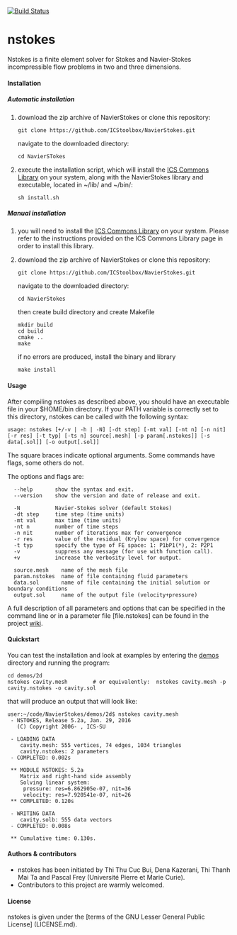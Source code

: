 [![Build Status](https://travis-ci.org/ICStoolbox/NavierStokes.svg?branch=master)](https://travis-ci.org/ICStoolbox/NavierStokes)
# nstokes
Nstokes is a finite element solver for Stokes and Navier-Stokes incompressible flow problems in two and three dimensions.

#### Installation

##### Automatic installation

1. download the zip archive of NavierStokes or clone this repository:

   ` git clone https://github.com/ICStoolbox/NavierStokes.git `

   navigate to the downloaded directory: 

   ` cd NavierSTokes `

2. execute the installation script, which will install the [ICS Commons Library](https://github.com/ICStoolbox/Commons) on your system, along with the NavierStokes library and executable, located in ~/lib/ and ~/bin/:

   ` sh install.sh `

##### Manual installation

1. you will need to install the [ICS Commons Library](https://github.com/ICStoolbox/Commons) on your system. 
Please refer to the instructions provided on the ICS Commons Library page in order to install this library.

2. download the zip archive of NavierStokes or clone this repository:

   ` git clone https://github.com/ICStoolbox/NavierStokes.git `

   navigate to the downloaded directory: 

   ` cd NavierStokes `

   then create build directory and create Makefile
   ```
   mkdir build
   cd build
   cmake ..
   make
   ```

   if no errors are produced, install the binary and library

   ` make install ` 

#### Usage
After compiling nstokes as described above, you should have an executable file in your $HOME/bin directory. If your PATH variable is correctly set to this directory, nstokes can be called with the following syntax:

    usage: nstokes [+/-v | -h | -N] [-dt step] [-mt val] [-nt n] [-n nit] [-r res] [-t typ] [-ts n] source[.mesh] [-p param[.nstokes]] [-s data[.sol]] [-o output[.sol]]
    
The square braces indicate optional arguments. Some commands have flags, some others do not.

The options and flags are:
```
  --help       show the syntax and exit.
  --version    show the version and date of release and exit.

  -N           Navier-Stokes solver (default Stokes)
  -dt step     time step (time units)
  -mt val      max time (time units)
  -nt n        number of time steps
  -n nit       number of iterations max for convergence
  -r res       value of the residual (Krylov space) for convergence
  -t typ       specify the type of FE space: 1: P1bP1(*), 2: P2P1
  -v           suppress any message (for use with function call).
  +v           increase the verbosity level for output.

  source.mesh    name of the mesh file
  param.nstokes  name of file containing fluid parameters
  data.sol       name of file containing the initial solution or boundary conditions
  output.sol     name of the output file (velocity+pressure)
```

A full description of all parameters and options that can be specified in the command line or in a parameter file [file.nstokes] can be found in the project [wiki](https://github.com/ICStoolbox/NavierStokes/wiki).

#### Quickstart
You can test the installation and look at examples by entering the [demos](demos) directory and running the program:

    cd demos/2d
    nstokes cavity.mesh        # or equivalently:  nstokes cavity.mesh -p cavity.nstokes -o cavity.sol

that will produce an output that will look like:
```
user:~/code/NavierStokes/demos/2d$ nstokes cavity.mesh
 - NSTOKES, Release 5.2a, Jan. 29, 2016
   (C) Copyright 2006- , ICS-SU

 - LOADING DATA
    cavity.mesh: 555 vertices, 74 edges, 1034 triangles
    cavity.nstokes: 2 parameters
 - COMPLETED: 0.002s

 ** MODULE NSTOKES: 5.2a
    Matrix and right-hand side assembly
    Solving linear system:
     pressure: res=6.862905e-07, nit=36
     velocity: res=7.920541e-07, nit=26
 ** COMPLETED: 0.120s

 - WRITING DATA
    cavity.solb: 555 data vectors
 - COMPLETED: 0.008s

 ** Cumulative time: 0.130s.
```

#### Authors & contributors
* nstokes has been initiated by Thi Thu Cuc Bui, Dena Kazerani, Thi Thanh Mai Ta and Pascal Frey (Université Pierre et Marie Curie).
* Contributors to this project are warmly welcomed. 

#### License
nstokes is given under the [terms of the GNU Lesser General Public License] (LICENSE.md).
